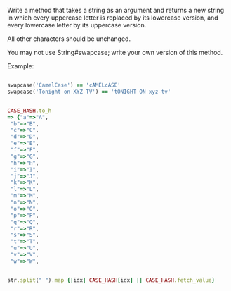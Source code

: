 Write a method that takes a string as an argument and returns a new string in which every uppercase letter is replaced by its lowercase version, and every lowercase letter by its uppercase version.

All other characters should be unchanged.

You may not use String#swapcase; write your own version of this method.

Example:
```ruby

swapcase('CamelCase') == 'cAMELcASE'
swapcase('Tonight on XYZ-TV') == 'tONIGHT ON xyz-tv'


CASE_HASH.to_h
=> {"a"=>"A",
 "b"=>"B",
 "c"=>"C",
 "d"=>"D",
 "e"=>"E",
 "f"=>"F",
 "g"=>"G",
 "h"=>"H",
 "i"=>"I",
 "j"=>"J",
 "k"=>"K",
 "l"=>"L",
 "m"=>"M",
 "n"=>"N",
 "o"=>"O",
 "p"=>"P",
 "q"=>"Q",
 "r"=>"R",
 "s"=>"S",
 "t"=>"T",
 "u"=>"U",
 "v"=>"V",
 "w"=>"W",


str.split(" ").map {|idx| CASE_HASH[idx] || CASE_HASH.fetch_value}
